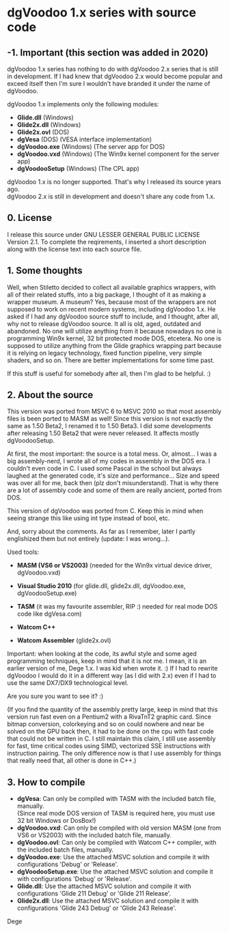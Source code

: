 # dgVoodoo 1.x series with source code



## -1. Important (this section was added in 2020)

dgVoodoo 1.x series has nothing to do with dgVoodoo 2.x series that is still in development.
If I had knew that dgVoodoo 2.x would become popular and exceed itself then I'm sure I wouldn't have branded it under the name of dgVoodoo.

dgVoodoo 1.x implements only the following modules:
<ul>
<li><b>Glide.dll</b> (Windows)</li>
<li><b>Glide2x.dll</b> (Windows)</li>
<li><b>Glide2x.ovl</b> (DOS)</li>
<li><b>dgVesa</b> (DOS) (VESA interface implementation)</li>
<li><b>dgVoodoo.exe</b> (Windows) (The server app for DOS)</li>
<li><b>dgVoodoo.vxd</b> (Windows) (The Win9x kernel component for the server app)</li>
<li><b>dgVoodooSetup</b> (Windows) (The CPL app)</li>
</ul>

dgVoodoo 1.x is no longer supported. That's why I released its source years ago.<br>
dgVoodoo 2.x is still in development and doesn't share any code from 1.x.



## 0. License

I release this source under GNU LESSER GENERAL PUBLIC LICENSE Version 2.1.
To complete the reqirements, I inserted a short description along with the license text into each
source file.



## 1. Some thoughts

Well, when Stiletto decided to collect all available graphics wrappers, with all of their related stuffs, into a
big package, I thought of it as making a wrapper museum. A museum? Yes, because most of the wrappers are not supposed
to work on recent modern systems, including dgVoodoo 1.x. He asked if I had any dgVoodoo source stuff to include, and
I thought, after all, why not to release dgVoodoo source. It all is old, aged, outdated and abandoned. No one will
utilize anything from it because nowadays no one is programming Win9x kernel, 32 bit protected mode DOS, etcetera.
No one is supposed to utilize anything from the Glide graphics wrapping part because it is relying on legacy technology,
fixed function pipeline, very simple shaders, and so on. There are better implementations for some time past.

If this stuff is useful for somebody after all, then I'm glad to be helpful. :)



## 2. About the source


This version was ported from MSVC 6 to MSVC 2010 so that most assembly files is been ported to MASM as well!
Since this version is not exactly the same as 1.50 Beta2, I renamed it to 1.50 Beta3. I did some developments
after releasing 1.50 Beta2 that were never released. It affects mostly dgVoodooSetup.


At first, the most important: the source is a total mess. Or, almost...
I was a big assembly-nerd, I wrote all of my codes in assembly in the DOS era. I couldn't even code in C.
I used some Pascal in the school but always laughed at the generated code, it's size and performance...
Size and speed was over all for me, back then (plz don't misunderstand).
That is why there are a lot of assembly code and some of them are really ancient, ported from DOS.

This version of dgVoodoo was ported from C. Keep this in mind when seeing strange this like using int type
instead of bool, etc.


And, sorry about the comments. As far as I remember, later I partly englishized them but not entirely (update: I was wrong...).


Used tools:

- <b>MASM (VS6 or VS2003)</b>         (needed for the Win9x virtual device driver, dgVoodoo.vxd)

- <b>Visual Studio 2010</b>           (for glide.dll, glide2x.dll, dgVoodoo.exe, dgVoodooSetup.exe)
- <b>TASM</b>                         (it was my favourite assembler, RIP :) needed for real mode DOS code like dgVesa.com)

- <b>Watcom C++</b>
- <b>Watcom Assembler</b>             (glide2x.ovl)

Important: when looking at the code, its awful style and some aged programming techniques, keep in mind
that it is not me. I mean, it is an earlier version of me, Dege 1.x. I was kid when wrote it. :)
If I had to rewrite dgVoodoo I would do it in a different way (as I did with 2.x) even if I had to use the
same DX7/DX9 technological level.


Are you sure you want to see it? :)


(If you find the quantity of the assembly pretty large, keep in mind that this version run fast even on a
Pentium2 with a RivaTnT2 graphic card. Since bitmap conversion, colorkeying and so on could nowhere and near
be solved on the GPU back then, it had to be done on the cpu with fast code that could not be written in C.
I still maintain this claim, I still use assembly for fast, time critical codes using SIMD, vectorized SSE
instructions with instruction pairing. The only difference now is that I use assembly for things that really
need that, all other is done in C++.)



## 3. How to compile

<ul>
<li><b>dgVesa</b>:                Can only be compiled with TASM with the included batch file, manually.<br>
                                  (Since real mode DOS version of TASM is required here, you must use 32 bit Windows or DosBox!)</li>
<li><b>dgVoodoo.vxd</b>:           Can only be compiled with old version MASM (one from VS6 or VS2003) with the included batch file, manually.</li>
<li><b>dgVoodoo.ovl</b>:           Can only be compiled with Watcom C++ compiler, with the included batch files, manually.</li>
<li><b>dgVoodoo.exe</b>:           Use the attached MSVC solution and compile it with configurations 'Debug' or 'Release'.</li>
<li><b>dgVoodooSetup.exe</b>:      Use the attached MSVC solution and compile it with configurations 'Debug' or 'Release'.</li>
<li><b>Glide.dll</b>:              Use the attached MSVC solution and compile it with configurations 'Glide 211 Debug' or 'Glide 211 Release'.</li>
<li><b>Glide2x.dll</b>:            Use the attached MSVC solution and compile it with configurations 'Glide 243 Debug' or 'Glide 243 Release'.</li>
</ul>

Dege
